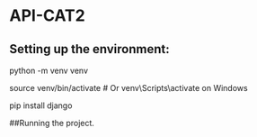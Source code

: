 # API-CAT2
## Setting up the environment:

python -m venv venv

source venv/bin/activate  # Or venv\Scripts\activate on Windows

pip install django

##Running the project.
